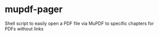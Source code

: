 # mupdf-pager
Shell script to easily open a PDF file via MuPDF to specific chapters for PDFs without links
